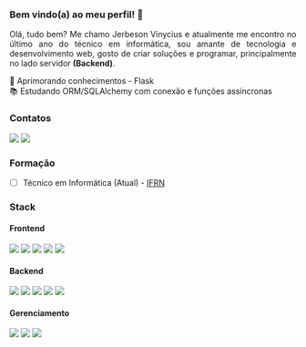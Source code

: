 ### Bem vindo(a) ao meu perfil! 👋
<p style="text-align: justify;">
Olá, tudo bem? Me chamo Jerbeson Vinycius e atualmente me encontro no último ano do técnico em informática, sou amante de tecnologia e desenvolvimento web, gosto de criar soluções e programar, principalmente no lado servidor <strong>(Backend)</strong>.
</p>

🚀 Aprimorando conhecimentos - Flask </br>
📚 Estudando ORM/SQLAlchemy com conexão e funções assíncronas 

### Contatos 
[<img src="https://img.shields.io/badge/LinkedIn-0077B5?style=for-the-badge&logo=linkedin&logoColor=white">](https://www.linkedin.com/in/jerbeson-vinycius-9a6803217/) [<img src="https://img.shields.io/badge/Gmail-D14836?style=for-the-badge&logo=gmail&logoColor=white">](jerbesonvinycius@gmail.com) 

### Formação

 - [ ] Técnico em Informática (Atual) - [IFRN](https://portal.ifrn.edu.br/campus/apodi)

### Stack
#### Frontend

<img src="https://img.shields.io/badge/HTML5-E34F26?style=for-the-badge&logo=html5&logoColor=white"></img>
<img src="https://img.shields.io/badge/CSS3-1572B6?style=for-the-badge&logo=css3&logoColor=white"></img>
<img src="https://img.shields.io/badge/JavaScript-323330?style=for-the-badge&logo=javascript&logoColor=F7DF1E"></img>
<img src="https://img.shields.io/badge/React-20232A?style=for-the-badge&logo=react&logoColor=61DAFB"></img>
<img src="https://img.shields.io/badge/React_Native-20232A?style=for-the-badge&logo=react&logoColor=61DAFB"></img>



#### Backend

<img src="https://img.shields.io/badge/Python-3776AB?style=for-the-badge&logo=python&logoColor=white"></img>
<img src="https://img.shields.io/badge/Node.js-339933?style=for-the-badge&logo=nodedotjs&logoColor=white"></img>
<img src="https://img.shields.io/badge/Flask-000000?style=for-the-badge&logo=flask&logoColor=white"></img>
<img src="https://img.shields.io/badge/fastapi-109989?style=for-the-badge&logo=FASTAPI&logoColor=white"></img>
<img src="https://img.shields.io/badge/Express.js-000000?style=for-the-badge&logo=express&logoColor=white"></img>

#### Gerenciamento

<img src="https://img.shields.io/badge/GitHub-100000?style=for-the-badge&logo=github&logoColor=white"></img>
<img src="https://img.shields.io/badge/GitLab-330F63?style=for-the-badge&logo=gitlab&logoColor=white"></img>
<img src="https://img.shields.io/badge/Git-F05032?style=for-the-badge&logo=git&logoColor=white"></img>


